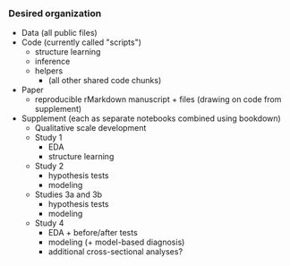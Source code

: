 ### Desired organization



* Data (all public files)
* Code (currently called "scripts")
  * structure learning
  * inference
  * helpers
    * (all other shared code chunks)
* Paper
  * reproducible rMarkdown manuscript + files (drawing on code from supplement)
* Supplement (each as separate notebooks combined using bookdown)
  * Qualitative scale development
  * Study 1
    * EDA
    * structure learning
  * Study 2
    * hypothesis tests
    * modeling
  * Studies 3a and 3b
    * hypothesis tests
    * modeling
  * Study 4
    * EDA + before/after tests
    * modeling (+ model-based diagnosis)
    * additional cross-sectional analyses?